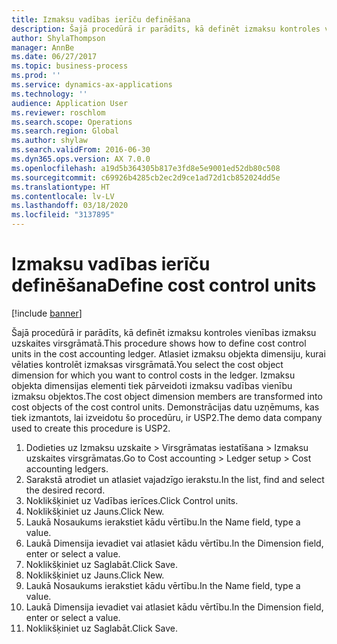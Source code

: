 ```yaml
---
title: Izmaksu vadības ierīču definēšana
description: Šajā procedūrā ir parādīts, kā definēt izmaksu kontroles vienības izmaksu uzskaites virsgrāmatā.
author: ShylaThompson
manager: AnnBe
ms.date: 06/27/2017
ms.topic: business-process
ms.prod: ''
ms.service: dynamics-ax-applications
ms.technology: ''
audience: Application User
ms.reviewer: roschlom
ms.search.scope: Operations
ms.search.region: Global
ms.author: shylaw
ms.search.validFrom: 2016-06-30
ms.dyn365.ops.version: AX 7.0.0
ms.openlocfilehash: a19d5b364305b817e3fd8e5e9001ed52db80c508
ms.sourcegitcommit: c69926b4285cb2ec2d9ce1ad72d1cb852024dd5e
ms.translationtype: HT
ms.contentlocale: lv-LV
ms.lasthandoff: 03/18/2020
ms.locfileid: "3137895"
---
```

# <a name="define-cost-control-units"></a><span data-ttu-id="ecdd5-103">Izmaksu vadības ierīču definēšana</span><span class="sxs-lookup"><span data-stu-id="ecdd5-103">Define cost control units</span></span>

[!include [banner](../../includes/banner.md)]

<span data-ttu-id="ecdd5-104">Šajā procedūrā ir parādīts, kā definēt izmaksu kontroles vienības izmaksu uzskaites virsgrāmatā.</span><span class="sxs-lookup"><span data-stu-id="ecdd5-104">This procedure shows how to define cost control units in the cost accounting ledger.</span></span> <span data-ttu-id="ecdd5-105">Atlasiet izmaksu objekta dimensiju, kurai vēlaties kontrolēt izmaksas virsgrāmatā.</span><span class="sxs-lookup"><span data-stu-id="ecdd5-105">You select the cost object dimension for which you want to control costs in the ledger.</span></span> <span data-ttu-id="ecdd5-106">Izmaksu objekta dimensijas elementi tiek pārveidoti izmaksu vadības vienību izmaksu objektos.</span><span class="sxs-lookup"><span data-stu-id="ecdd5-106">The cost object dimension members are transformed into cost objects of the cost control units.</span></span> <span data-ttu-id="ecdd5-107">Demonstrācijas datu uzņēmums, kas tiek izmantots, lai izveidotu šo procedūru, ir USP2.</span><span class="sxs-lookup"><span data-stu-id="ecdd5-107">The demo data company used to create this procedure is USP2.</span></span>

1. <span data-ttu-id="ecdd5-108">Dodieties uz Izmaksu uzskaite > Virsgrāmatas iestatīšana > Izmaksu uzskaites virsgrāmatas.</span><span class="sxs-lookup"><span data-stu-id="ecdd5-108">Go to Cost accounting > Ledger setup > Cost accounting ledgers.</span></span>
2. <span data-ttu-id="ecdd5-109">Sarakstā atrodiet un atlasiet vajadzīgo ierakstu.</span><span class="sxs-lookup"><span data-stu-id="ecdd5-109">In the list, find and select the desired record.</span></span>
3. <span data-ttu-id="ecdd5-110">Noklikšķiniet uz Vadības ierīces.</span><span class="sxs-lookup"><span data-stu-id="ecdd5-110">Click Control units.</span></span>
4. <span data-ttu-id="ecdd5-111">Noklikšķiniet uz Jauns.</span><span class="sxs-lookup"><span data-stu-id="ecdd5-111">Click New.</span></span>
5. <span data-ttu-id="ecdd5-112">Laukā Nosaukums ierakstiet kādu vērtību.</span><span class="sxs-lookup"><span data-stu-id="ecdd5-112">In the Name field, type a value.</span></span>
6. <span data-ttu-id="ecdd5-113">Laukā Dimensija ievadiet vai atlasiet kādu vērtību.</span><span class="sxs-lookup"><span data-stu-id="ecdd5-113">In the Dimension field, enter or select a value.</span></span>
7. <span data-ttu-id="ecdd5-114">Noklikšķiniet uz Saglabāt.</span><span class="sxs-lookup"><span data-stu-id="ecdd5-114">Click Save.</span></span>
8. <span data-ttu-id="ecdd5-115">Noklikšķiniet uz Jauns.</span><span class="sxs-lookup"><span data-stu-id="ecdd5-115">Click New.</span></span>
9. <span data-ttu-id="ecdd5-116">Laukā Nosaukums ierakstiet kādu vērtību.</span><span class="sxs-lookup"><span data-stu-id="ecdd5-116">In the Name field, type a value.</span></span>
10. <span data-ttu-id="ecdd5-117">Laukā Dimensija ievadiet vai atlasiet kādu vērtību.</span><span class="sxs-lookup"><span data-stu-id="ecdd5-117">In the Dimension field, enter or select a value.</span></span>
11. <span data-ttu-id="ecdd5-118">Noklikšķiniet uz Saglabāt.</span><span class="sxs-lookup"><span data-stu-id="ecdd5-118">Click Save.</span></span>

